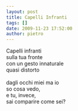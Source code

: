 ```yaml
---
layout: post
title: Capelli Infranti
tags: []
date: 2009-11-23 17:52:00
author: pietro
---
```

Capelli infranti<br/>sulla tua fronte<br/>con un gesto innaturale<br/>quasi distorto<br/><br/>dagli occhi miei ma io<br/>so cosa vedo,<br/>e tu, invece,<br/>sai comparire come sei?
